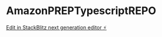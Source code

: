 # AmazonPREPTypescriptREPO

[Edit in StackBlitz next generation editor ⚡️](https://stackblitz.com/~/github.com/nago01/AmazonPREPTypescriptREPO)